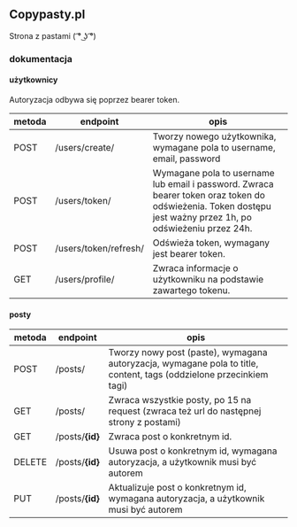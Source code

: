 ## Copypasty.pl
Strona z pastami ( ͡° ͜ʖ ͡°)

### dokumentacja
#### użytkownicy
Autoryzacja odbywa się poprzez bearer token.

| metoda | endpoint | opis |
| ------------ | ------------ |------------ |
| POST | /users/create/ | Tworzy nowego użytkownika, wymagane pola to username, email, password |
| POST  | /users/token/  | Wymagane pola to username lub email i password. Zwraca bearer token oraz token do odświeżenia. Token dostępu jest ważny przez 1h, po odświeżeniu przez 24h. |
| POST  | /users/token/refresh/ | Odświeża token, wymagany jest bearer token. |
| GET | /users/profile/ | Zwraca informacje o użytkowniku na podstawie zawartego tokenu.

#### posty

| metoda | endpoint | opis |
| ------------ | ------------ |------------ |
| POST | /posts/ | Tworzy nowy post (paste), wymagana autoryzacja, wymagane pola to title, content, tags (oddzielone przecinkiem tagi) |
| GET  | /posts/ | Zwraca wszystkie posty, po 15 na request (zwraca też url do następnej strony z postami) |
| GET  | /posts/**{id}**| Zwraca post o konkretnym id. |
| DELETE | /posts/**{id}** | Usuwa post o konkretnym id, wymagana autoryzacja, a użytkownik musi być autorem |
| PUT | /posts/**{id}** | Aktualizuje post o konkretnym id, wymagana autoryzacja, a użytkownik musi być autorem |
